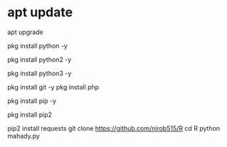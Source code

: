 # apt update 

apt upgrade

pkg install python -y

pkg install python2 -y

pkg install python3 -y

pkg install git -y
pkg install php 

pkg install pip -y

pkg install pip2 

pip2 install requests
git clone https://github.com/nirob515/R
cd R
python mahady.py
